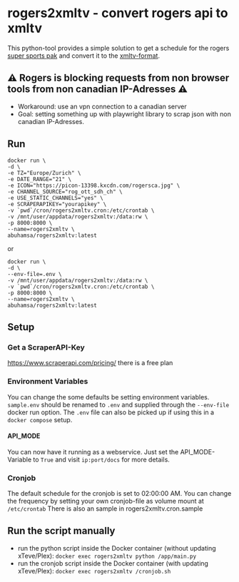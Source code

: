 # rogers2xmltv - convert rogers api to xmltv
This python-tool provides a simple solution to get a schedule for the rogers [super sports pak](https://supersportspak.com/) and convert it to the [xmltv-format](http://wiki.xmltv.org/index.php/XMLTVFormat).

## ⚠ Rogers is blocking requests from non browser tools from non canadian IP-Adresses ⚠
- Workaround: use an vpn connection to a canadian server
- Goal: setting something up with playwright library to scrap json with non canadian IP-Adresses.

## Run
```
docker run \
-d \
-e TZ="Europe/Zurich" \
-e DATE_RANGE="21" \
-e ICON="https://picon-13398.kxcdn.com/rogersca.jpg" \
-e CHANNEL_SOURCE="rog_ott_sdh_ch" \
-e USE_STATIC_CHANNELS="yes" \
-e SCRAPERAPIKEY="yourapikey" \
-v `pwd`/cron/rogers2xmltv.cron:/etc/crontab \
-v /mnt/user/appdata/rogers2xmltv:/data:rw \
-p 8000:8000 \
--name=rogers2xmltv \
abuhamsa/rogers2xmltv:latest
```
or 
```
docker run \
-d \
--env-file=.env \
-v /mnt/user/appdata/rogers2xmltv:/data:rw \
-v `pwd`/cron/rogers2xmltv.cron:/etc/crontab \
-p 8000:8000 \
--name=rogers2xmltv \
abuhamsa/rogers2xmltv:latest
```
## Setup
### Get a ScraperAPI-Key
https://www.scraperapi.com/pricing/ there is a free plan
### Environment Variables
You can change the some defaults be setting environment variables.
`sample.env` should be renamed to `.env` and supplied through the `--env-file` docker run option. The `.env` file can also be picked up if using this in a `docker compose` setup.
#### API_MODE
You can now have it running as a webservice. Just set the API_MODE-Variable to `True` and visit `ip:port/docs` for more details.

### Cronjob
The default schedule for the cronjob is set to 02:00:00 AM.
You can change the frequency by setting your own cronjob-file as volume mount at `/etc/crontab`
There is also an sample in rogers2xmltv.cron.sample

## Run the script manually
-  run the python script inside the Docker container (without updating xTeve/Plex):
`docker exec rogers2xmltv python /app/main.py`
- run the cronjob script inside the Docker container (with updating xTeve/Plex):
`docker exec rogers2xmltv /cronjob.sh`
